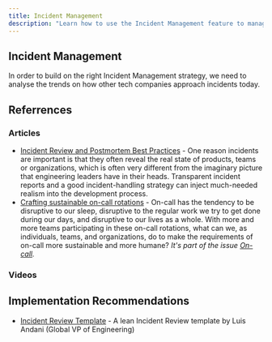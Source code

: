 ```yaml
---
title: Incident Management
description: "Learn how to use the Incident Management feature to manage incidents and create playbooks."
---
```


## Incident Management

In order to build on the right Incident Management strategy, we need to analyse the trends on how other tech companies approach incidents today.

## Referrences

### Articles

- [Incident Review and Postmortem Best Practices](https://newsletter.pragmaticengineer.com/p/incident-review-best-practices) - One reason incidents are important is that they often reveal the real state of products, teams or organizations, which is often very different from the imaginary picture that engineering leaders have in their heads. Transparent incident reports and a good incident-handling strategy can inject much-needed realism into the development process.
- [Crafting sustainable on-call rotations](https://increment.com/on-call/crafting-sustainable-on-call-rotations/) - On-call has the tendency to be disruptive to our sleep, disruptive to the regular work we try to get done during our days, and disruptive to our lives as a whole. With more and more teams participating in these on-call rotations, what can we, as individuals, teams, and organizations, do to make the requirements of on-call more sustainable and more humane? _It's part of the issue [On-call](https://increment.com/on-call/)._

### Videos

## Implementation Recommendations

- [Incident Review Template](files/ir-template-example-1.md) - A lean Incident Review template by Luis Andani (Global VP of Engineering)
